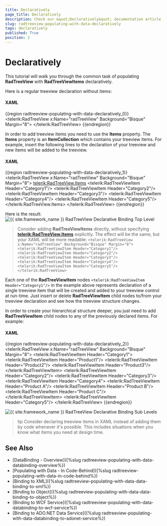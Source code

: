 ```yaml
---
title: Declaratively
page_title: Declaratively
description: Check our &quot;Declaratively&quot; documentation article for the RadTreeView {{ site.framework_name }} control.
slug: radtreeview-populating-with-data-declaratively
tags: declaratively
published: True
position: 2
---
```


# Declaratively

This tutorial will walk you through the common task of populating __RadTreeView__ with __RadTreeViewItems__ declaratively.  

Here is a regular treeview declaration without items: 

#### __XAML__

{{region radtreeview-populating-with-data-declaratively_0}}
	<telerik:RadTreeView x:Name="radTreeView" Background="Bisque" Margin="8">
	</telerik:RadTreeView>
	{{endregion}}

In order to add treeview items you need to use the __Items__ property. The __Items__ property is an __ItemCollection__ which contains your treeview items. For example, insert the following lines to the declaration of your treeview and new items will be added to the treeview. 

#### __XAML__

{{region radtreeview-populating-with-data-declaratively_1}}
	<telerik:RadTreeView x:Name="radTreeView" Background="Bisque" Margin="8">
	    <telerik:RadTreeView.Items>
	        <telerik:RadTreeViewItem Header="Category1"/>
	        <telerik:RadTreeViewItem Header="Category2"/>
	        <telerik:RadTreeViewItem Header="Category3"/>
	        <telerik:RadTreeViewItem Header="Category4"/>
	        <telerik:RadTreeViewItem Header="Category5"/>
	    </telerik:RadTreeView.Items>
	</telerik:RadTreeView>
	{{endregion}}

Here is the result: 
![{{ site.framework_name }} RadTreeView Declarative Binding Top Level](images/RadTreeView_PopulatingWithDataDeclaratively_010.PNG)

>Consider adding __RadTreeViewItems__ directly, without specifying __<telerik:RadTreeView.Items>__
explicitly. The effect will be the same, but your XAML will be more readable:
`<telerik:RadTreeView x:Name="radTreeView" Background="Bisque" Margin="8">
    <telerik:RadTreeViewItem Header="Category1"/>
    <telerik:RadTreeViewItem Header="Category2"/>
    <telerik:RadTreeViewItem Header="Category3"/>
    <telerik:RadTreeViewItem Header="Category4"/>
    <telerik:RadTreeViewItem Header="Category5"/>
</telerik:RadTreeView>`

Each one of the __RadTreeViewItem__ nodes `<telerik:RadTreeViewItem Header="Category1"/>` in the example above represents declaration of a single treeview item that will be created and added to your treeview control at run-time. Just insert or delete __RadTreeViewItem__ child nodes to/from your treeview declaration and see how the treeview structure changes.

In order to create your hierarchical structure deeper, you just need to add __RadTreeViewItem__ child nodes to any of the previously declared items. For example: 

#### __XAML__

{{region radtreeview-populating-with-data-declaratively_2}}
	<telerik:RadTreeView x:Name="radTreeView" Background="Bisque" Margin="8">
	    <telerik:RadTreeViewItem Header="Category1">
	        <telerik:RadTreeViewItem Header="Product1"/>
	        <telerik:RadTreeViewItem Header="Product2"/>
	        <telerik:RadTreeViewItem Header="Product3"/>
	    </telerik:RadTreeViewItem>
	    <telerik:RadTreeViewItem Header="Category2"/>
	    <telerik:RadTreeViewItem Header="Category3"/>
	    <telerik:RadTreeViewItem Header="Category4">
	        <telerik:RadTreeViewItem Header="Product A"/>
	        <telerik:RadTreeViewItem Header="Product B"/>
	        <telerik:RadTreeViewItem Header="Product C"/>
	    </telerik:RadTreeViewItem>
	    <telerik:RadTreeViewItem Header="Category5"/>
	</telerik:RadTreeView>
	{{endregion}}

![{{ site.framework_name }} RadTreeView Declarative Binding Sub Levels](images/RadTreeView_PopulatingWithDataDeclaratively_020.PNG)

>tip Consider declaring treeview items in XAML instead of adding them by code whenever it's possible. This includes situations when you know what items you need at design time.

## See Also
 * [DataBinding - Overview]({%slug radtreeview-populating-with-data-databinding-overview%})
 * [Populating with Data - In Code-Behind]({%slug radtreeview-populating-with-data-in-code-behind%})
 * [Binding to XML]({%slug radtreeview-populating-with-data-data-binding-to-xml%})
 * [Binding to Object]({%slug radtreeview-populating-with-data-data-binding-to-object%})
 * [Binding to WCF Service]({%slug radtreeview-populating-with-data-databinding-to-wcf-service%})
 * [Binding to ADO.NET Data Service]({%slug radtreeview-populating-with-data-databinding-to-adonet-service%})